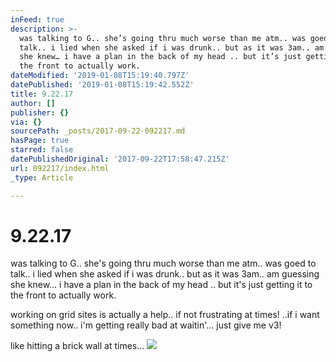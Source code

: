 ```yaml
---
inFeed: true
description: >-
  was talking to G.. she’s going thru much worse than me atm.. was goed to
  talk.. i lied when she asked if i was drunk.. but as it was 3am.. am guessing
  she knew… i have a plan in the back of my head .. but it’s just getting it to
  the front to actually work.
dateModified: '2019-01-08T15:19:40.797Z'
datePublished: '2019-01-08T15:19:42.552Z'
title: 9.22.17
author: []
publisher: {}
via: {}
sourcePath: _posts/2017-09-22-092217.md
hasPage: true
starred: false
datePublishedOriginal: '2017-09-22T17:58:47.215Z'
url: 092217/index.html
_type: Article

---
```

# 9.22.17

was talking to G.. she's going thru much worse than me atm.. was goed to talk.. i lied when she asked if i was drunk.. but as it was 3am.. am guessing she knew... i have a plan in the back of my head .. but it's just getting it to the front to actually work.

working on grid sites is actually a help.. if not frustrating at times! ..if i want something now.. i'm getting really bad at waitin'... just give me v3!

like hitting a brick wall at times...
![](https://the-grid-user-content.s3-us-west-2.amazonaws.com/c1ad3397-6fdb-41bb-aa27-170da4721554.jpg)